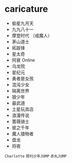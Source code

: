 # caricature

* 偷星九月天
* 九九八十一
* 摩登时代 （戒魔人）
* 茅山道士
* 拓跋锋
* 星太奇
* 阿衰 Online
* 乌龙院
* 星纪元
* 勇者是女孩
* 混沌少女
* 隔离世界
* 狼少年
* 最武道
* 土星玩具店
* 浪漫传说
* 蔷薇骑士
* 彼之千年
* 魔人猎物者
* 盘龙
* 将夜
  
`Charlotte`
`周刊少年JUMP`
`赤丸JUMP` 
